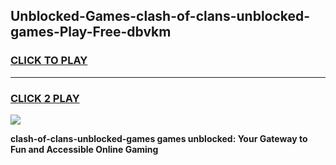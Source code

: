 
## Unblocked-Games-clash-of-clans-unblocked-games-Play-Free-dbvkm
<h3>
<a href="https://premium76.site?title=clash-of-clans-unblocked-games&ref=18A">CLICK TO PLAY</a></h3>
<hr>

<h3>
<a href="https://premium76.site?title=clash-of-clans-unblocked-games&ref=18A">CLICK 2 PLAY</a>
  
</h3>

<a href="https://premium76.site?title=clash-of-clans-unblocked-games&ref=18A"><img src="https://clearcache.store/games.png"></a>


**clash-of-clans-unblocked-games games unblocked: Your Gateway to Fun and Accessible Online Gaming**
